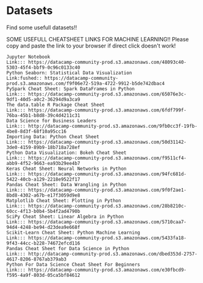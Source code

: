 # Datasets
Find some usefull datasets!!

SOME USEFULL CHEATSHEET LINKS FOR MACHINE LEARNING!!
Please copy and paste the link to your browser if direct click doesn't work!


    Jupyter Notebook
    Link::: https://datacamp-community-prod.s3.amazonaws.com/48093c40-5303-45f4-bbf9-0c96c0133c40
    Python Seaborn: Statistical Data Visualization
    Link:fushed:: https://datacamp-community-prod.s3.amazonaws.com/f9f06e72-519a-4722-9912-b5de742dbac4
    PySpark Cheat Sheet: Spark DataFrames in Python
    Link::: https://datacamp-community-prod.s3.amazonaws.com/65076e3c-9df1-40d5-a0c2-36294d9a3ca9
    The data.table R Package Cheat Sheet
    Link::: https://datacamp-community-prod.s3.amazonaws.com/6fdf799f-76ba-45b1-b8d8-39c4d4211c31
    Data Science for Business Leaders
    Link::: http://datacamp-community-prod.s3.amazonaws.com/9fb0cc3f-19fb-4be8-8d3f-68f10a95cc16
    Importing Data: Python Cheat Sheet
    Link::: https://datacamp-community-prod.s3.amazonaws.com/50d31142-3de0-4159-89b9-18b718a728ef
    Python Data Visualization: Bokeh Cheat Sheet
    Link::: https://datacamp-community-prod.s3.amazonaws.com/f9511cf4-abb9-4f52-9663-ea93b29ee4b7
    Keras Cheat Sheet: Neural Networks in Python
    Link::: https://datacamp-community-prod.s3.amazonaws.com/94fc681d-5422-40cb-a129-2218e9522f17
    Pandas Cheat Sheet: Data Wrangling in Python
    Link::: https://datacamp-community-prod.s3.amazonaws.com/9f0f2ae1-8bd8-4302-a67b-e17f3059d9e8
    Matplotlib Cheat Sheet: Plotting in Python
    Link::: https://datacamp-community-prod.s3.amazonaws.com/28b8210c-60cc-4f13-b0b4-5b4f2ad4790b
    SciPy Cheat Sheet: Linear Algebra in Python
    Link::: https://datacamp-community-prod.s3.amazonaws.com/5710caa7-94d4-4248-be94-d23dea9e668f
    Scikit-Learn Cheat Sheet: Python Machine Learning
    Link::: https://datacamp-community-prod.s3.amazonaws.com/5433fa18-9f43-44cc-b228-74672efcd116
    Pandas Cheat Sheet for Data Science in Python
    Link::: http://datacamp-community-prod.s3.amazonaws.com/dbed353d-2757-4617-8206-8767ab379ab3
    Python For Data Science Cheat Sheet For Beginners
    Link::: https://datacamp-community-prod.s3.amazonaws.com/e30fbcd9-f595-4a9f-803d-05ca5bf84612
